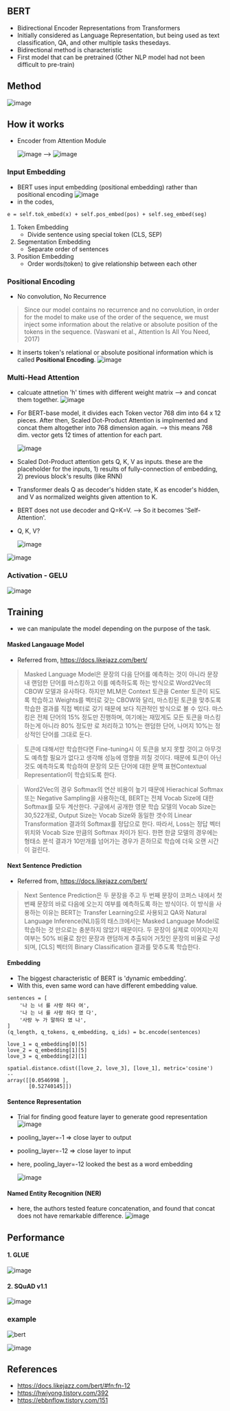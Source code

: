 
## BERT
- Bidirectional Encoder Representations from Transformers
- Initially considered as Language Representation, but being used as text classification, QA, and other multiple tasks thesedays.
- Bidirectional method is characteristic
- First model that can be pretrained (Other NLP model had not been difficult to pre-train)


## Method
![image](https://user-images.githubusercontent.com/32179857/133185023-baf53540-1b02-43f1-9078-e52bd7dd4a96.png)

## How it works

- Encoder from Attention Module

  ![image](https://user-images.githubusercontent.com/32179857/133193432-1594df85-97a9-4739-8873-19243429589b.png) --> ![image](https://user-images.githubusercontent.com/32179857/133195364-b287b002-6775-4ff4-bb21-0c5f2dd3a7a4.png)

### Input Embedding
- BERT uses input embedding (positional embedding) rather than positional encoding
    ![image](https://user-images.githubusercontent.com/32179857/133194292-c682f7d7-5c60-4e73-bd06-e61792332ea9.png)
- in the codes,
~~~
e = self.tok_embed(x) + self.pos_embed(pos) + self.seg_embed(seg)
~~~
1. Token Embedding
    - Divide sentence using special token (CLS, SEP)
2. Segmentation Embedding 
    - Separate order of sentences
3. Position Embedding
    - Order words(token) to give relationship between each other
    
### Positional Encoding
- No convolution, No Recurrence
    
> Since our model contains no recurrence and no convolution, in order for the model to make use of the order of the sequence, we must inject some information about the relative or absolute position of the tokens in the sequence. (Vaswani et al., Attention Is All You Need, 2017)
    
- It inserts token's relational or absolute positional information which is called **Positional Encoding**. 
    ![image](https://user-images.githubusercontent.com/32179857/133193957-37e08746-5bb7-43a6-a76d-336b35e592c4.png)

### Multi-Head Attention
- calcuate attnetion 'h' times with different weight matrix --> and concat them together.
    ![image](https://user-images.githubusercontent.com/32179857/133196614-3ab386d0-37c4-4a56-85f7-cf7837ef5103.png)
- For BERT-base model, it divides each Token vector 768 dim into 64 x 12 pieces. After then, Scaled Dot-Product Attention is implmented and concat them altogether into 768 dimension again. --> this means 768 dim. vector gets 12 times of attention for each part.

    ![image](https://user-images.githubusercontent.com/32179857/133196932-d89bf94a-9922-48f6-a674-50d6534feba6.png)
- Scaled Dot-Product attention gets Q, K, V as inputs. these are the placeholder for the inputs, 1) results of fully-connection of embedding, 2) previous block's results (like RNN) 
- Transformer deals Q as decoder's hidden state, K as encoder's hidden, and V as normalized weights given attention to K.
- BERT does not use decoder and Q=K=V. --> So it becomes 'Self-Attention'.
- Q, K, V?

    ![image](https://user-images.githubusercontent.com/32179857/133197432-68fe943a-dcfe-4848-855c-8a291b018582.png)

![image](https://user-images.githubusercontent.com/32179857/133368608-fcd8a5fa-873a-4ecd-a602-7731940db4b4.png)

### Activation - GELU
![image](https://user-images.githubusercontent.com/32179857/133368712-1ba839dc-7f68-4f73-9737-b91c675f61c0.png)


## Training
- we can manipulate the model depending on the purpose of the task.

#### Masked Langauage Model
- Referred from, https://docs.likejazz.com/bert/

>Masked Language Model은 문장의 다음 단어를 예측하는 것이 아니라 문장내 랜덤한 단어를 마스킹하고 이를 예측하도록 하는 방식으로 Word2Vec의 CBOW 모델과 유사하다. 하지만 MLM은 Context 토큰을 Center 토큰이 되도록 학습하고 Weights를 벡터로 갖는 CBOW와 달리, 마스킹된 토큰을 맞추도록 학습한 결과를 직접 벡터로 갖기 때문에 보다 직관적인 방식으로 볼 수 있다. 마스킹은 전체 단어의 15% 정도만 진행하며, 여기에는 재밌게도 모든 토큰을 마스킹 하는게 아니라 80% 정도만 <MASK>로 처리하고 10%는 랜덤한 단어, 나머지 10%는 정상적인 단어를 그대로 둔다.

><MASK> 토큰에 대해서만 학습한다면 Fine-tuning시 이 토큰을 보지 못할 것이고 아무것도 예측할 필요가 없다고 생각해 성능에 영향을 끼칠 것이다. 때문에 <MASK> 토큰이 아닌 것도 예측하도록 학습하여 문장의 모든 단어에 대한 문맥 표현Contextual Representation이 학습되도록 한다.

>Word2Vec의 경우 Softmax의 연산 비용이 높기 때문에 Hierachical Softmax 또는 Negative Sampling을 사용하는데, BERT는 전체 Vocab Size에 대한 Softmax를 모두 계산한다. 구글에서 공개한 영문 학습 모델의 Vocab Size는 30,522개로, Output Size는 Vocab Size와 동일한 갯수의 Linear Transformation 결과의 Softmax를 정답으로 한다. 따라서, Loss는 정답 벡터 위치와 Vocab Size 만큼의 Softmax 차이가 된다. 한편 한글 모델의 경우에는 형태소 분석 결과가 10만개를 넘어가는 경우가 흔하므로 학습에 더욱 오랜 시간이 걸린다.

#### Next Sentence Prediction
- Referred from, https://docs.likejazz.com/bert/
  
>Next Sentence Prediction은 두 문장을 주고 두 번째 문장이 코퍼스 내에서 첫 번째 문장의 바로 다음에 오는지 여부를 예측하도록 하는 방식이다. 이 방식을 사용하는 이유는 BERT는 Transfer Learning으로 사용되고 QA와 Natural Language Inference(NLI)등의 태스크에서는 Masked Language Model로 학습하는 것 만으로는 충분하지 않았기 때문이다. 두 문장이 실제로 이어지는지 여부는 50% 비율로 참인 문장과 랜덤하게 추출되어 거짓인 문장의 비율로 구성되며, [CLS] 벡터의 Binary Classification 결과를 맞추도록 학습한다.
  
#### Embedding
- The biggest characteristic of BERT is 'dynamic embedding'.
- With this, even same word can have different embedding value.
  
```
sentences = [
    '나 는 너 를 사랑 하다 여',
    '나 는 너 를 사랑 하다 였 다',
    '사랑 누 가 말하다 였 나',
]
(q_length, q_tokens, q_embedding, q_ids) = bc.encode(sentences)

love_1 = q_embedding[0][5]
love_2 = q_embedding[1][5]
love_3 = q_embedding[2][1]

spatial.distance.cdist([love_2, love_3], [love_1], metric='cosine')
--
array([[0.0546998 ],
       [0.52740145]])
```
  
  
#### Sentence Representation
- Trial for finding good feature layer to generate good representation
  ![image](https://user-images.githubusercontent.com/32179857/133369750-b2413d75-c51e-483c-921a-398d812435b9.png)

- pooling_layer=-1 => close layer to output
- pooling_layer=-12 => close layer to input
- here, pooling_layer=-12 looked the best as a word embedding
  
  ![image](https://user-images.githubusercontent.com/32179857/133369873-c404b151-5cd6-41bf-be7c-ddd6ae156ff2.png)

#### Named Entity Recognition (NER)
- here, the authors tested feature concatenation, and found that concat does not have remarkable difference.
  ![image](https://user-images.githubusercontent.com/32179857/133369946-c990bd1a-a04c-44f5-9cae-5f99712b0ed2.png)

  
## Performance
  #### 1. GLUE
  
  ![image](https://user-images.githubusercontent.com/32179857/133370201-72d27b2f-7a70-4611-9dcb-4d10c20cd6b5.png)
 
  #### 2. SQuAD v1.1
  
  ![image](https://user-images.githubusercontent.com/32179857/133370232-24cb6fd6-e65d-4551-aded-6c7b4ae90ad8.png)

### example
  ![bert](https://user-images.githubusercontent.com/32179857/133370604-beef53de-d11d-4b54-ac54-deeae9d7c0a8.gif)

  
  ![image](https://user-images.githubusercontent.com/32179857/133370469-4f26fb7c-351d-4380-9748-cd69bd446a90.png)


## References
- https://docs.likejazz.com/bert/#fn:fn-12
- https://hwiyong.tistory.com/392
- https://ebbnflow.tistory.com/151
